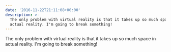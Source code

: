 ```yaml
---
date: '2016-11-22T21:11:08+00:00'
description: >-
  The only problem with virtual reality is that it takes up so much space in
  actual reality. I'm going to break something!
---
```

The only problem with virtual reality is that it takes up so much space in actual reality. I'm going to break something!
